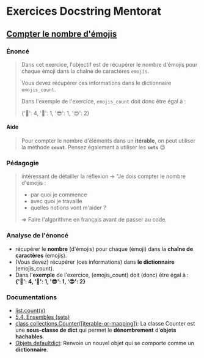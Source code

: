 # Exercices Docstring Mentorat

## [Compter le nombre d'émojis](https://www.docstring.fr/formations/exercices/1979/?tab=enonce)

### Énoncé

> Dans cet exercice, l'objectif est de récupérer le nombre d'émojis pour chaque émoji dans la chaîne de caractères `emojis`.
> 
> Vous devez récupérer ces informations dans le dictionnaire `emojis_count`.
> 
> Dans l'exemple de l'exercice, `emojis_count` doit donc être égal à :
> 
> {'🥳': 4, '🚀': 1, '😎': 1, '😍': 2}

#### Aide

> Pour compter le nombre d'éléments dans un **itérable**, on peut utiliser la méthode **`count`**.
> Pensez également à utiliser les **`sets`** 😉

### Pédagogie

> intéressant de détailler la réflexion -> "Je dois compter le nombre d'emojis : 
> - par quoi je commence
> - avec quoi je travaille
> - quelles notions vont m'aider ?
> 
> => Faire l'algorithme en français avant de passer au code.

### Analyse de l'énoncé

- récupérer le **nombre** (d'émojis) pour chaque (émoji) dans la **chaîne de caractères** (emojis).
- (Vous devez) récupérer (ces informations) dans **le dictionnaire** (emojis_count).
- Dans l'**exemple** de l'exercice, (emojis_count) doit (donc) être égal à : **{'🥳': 4, '🚀': 1, '😎': 1, '😍': 2}**


### Documentations

- [list.count(x)](https://docs.python.org/fr/3/tutorial/datastructures.html)
- [5.4. Ensembles (sets)](https://docs.python.org/fr/3/tutorial/datastructures.html#sets)
- [class collections.Counter([iterable-or-mapping])](https://docs.python.org/fr/3/library/collections.html#collections.Counter): La classe Counter est une **sous-classe de dict** qui permet le **dénombrement** d'**objets hachables**.
- [Objets defaultdict](https://docs.python.org/fr/3/library/collections.html#defaultdict-objects): Renvoie un nouvel objet qui se comporte comme un **dictionnaire**.
